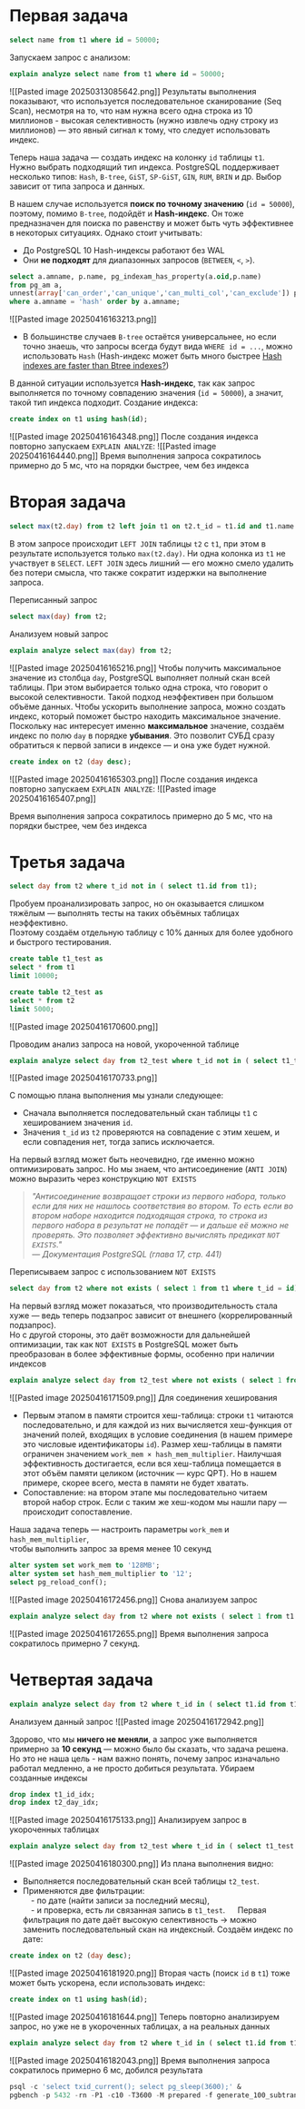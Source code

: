 # Первая задача 

```sql
select name from t1 where id = 50000;
```

Запускаем запрос с анализом:
```sql
explain analyze select name from t1 where id = 50000;
```
![[Pasted image 20250313085642.png]]
Результаты выполнения показывают, что используется последовательное сканирование (Seq Scan), несмотря на то, что нам нужна всего одна строка из 10 миллионов - высокая селективность (нужно извлечь одну строку из миллионов) — это явный сигнал к тому, что следует использовать индекс.

Теперь наша задача — создать индекс на колонку `id` таблицы `t1`.  
Нужно выбрать подходящий тип индекса. PostgreSQL поддерживает несколько типов: `Hash`, `B-tree`, `GiST`, `SP-GiST`, `GIN`, `RUM`, `BRIN` и др. Выбор зависит от типа запроса и данных.

В нашем случае используется **поиск по точному значению** (`id = 50000`), поэтому, помимо `B-tree`, подойдёт и **Hash-индекс**. Он тоже предназначен для поиска по равенству и может быть чуть эффективнее в некоторых ситуациях. Однако стоит учитывать:
- До PostgreSQL 10 Hash-индексы работают без WAL
- Они **не подходят** для диапазонных запросов (`BETWEEN`, `<`, `>`).
```sql
select a.amname, p.name, pg_indexam_has_property(a.oid,p.name)
from pg_am a,
unnest(array['can_order','can_unique','can_multi_col','can_exclude']) p(name)
where a.amname = 'hash' order by a.amname;
```
![[Pasted image 20250416163213.png]]
- В большинстве случаев `B-tree` остаётся универсальнее, но если точно знаешь, что запросы всегда будут вида `WHERE id = ...`, можно использовать `Hash` (Hash-индекс может быть много быстрее [Hash indexes are faster than Btree indexes?](https://amitkapila16.blogspot.com/2017/03/hash-indexes-are-faster-than-btree.html))

В данной ситуации используется **Hash-индекс**, так как запрос выполняется по точному совпадению значения (`id = 50000`), а значит, такой тип индекса подходит.
Создание индекса:
```sql
create index on t1 using hash(id);
```
![[Pasted image 20250416164348.png]]
После создания индекса повторно запускаем `EXPLAIN ANALYZE`:
![[Pasted image 20250416164440.png]]
Время выполнения запроса сократилось примерно до 5 мс, что на порядки быстрее, чем без индекса

# Вторая задача

```sql
select max(t2.day) from t2 left join t1 on t2.t_id = t1.id and t1.name like 'a%';
```
В этом запросе происходит `LEFT JOIN` таблицы `t2` с `t1`, при этом в результате используется только `max(t2.day)`. Ни одна колонка из `t1` не участвует в `SELECT`. `LEFT JOIN` здесь лишний — его можно смело удалить без потери смысла, что также сократит издержки на выполнение запроса.

Переписанный запрос
```sql
select max(day) from t2;
```
Анализуем новый запрос
```sql
explain analyze select max(day) from t2;
```
![[Pasted image 20250416165216.png]]
Чтобы получить максимальное значение из столбца `day`, PostgreSQL выполняет полный скан всей таблицы. При этом выбирается только одна строка, что говорит о высокой селективности. Такой подход неэффективен при большом объёме данных.
Чтобы ускорить выполнение запроса, можно создать индекс, который поможет быстро находить максимальное значение.
Поскольку нас интересует именно **максимальное** значение, создаём индекс по полю `day` в порядке **убывания**. Это позволит СУБД сразу обратиться к первой записи в индексе — и она уже будет нужной.

```sql
create index on t2 (day desc);
```

![[Pasted image 20250416165303.png]]
После создания индекса повторно запускаем `EXPLAIN ANALYZE`:
![[Pasted image 20250416165407.png]]

Время выполнения запроса сократилось примерно до 5 мс, что на порядки быстрее, чем без индекса
# Третья задача 

```sql
select day from t2 where t_id not in ( select t1.id from t1);
```

Пробуем проанализировать запрос, но он оказывается слишком тяжёлым — выполнять тесты на таких объёмных таблицах неэффективно.  
Поэтому создаём отдельную таблицу с 10% данных для более удобного и быстрого тестирования.
```sql
create table t1_test as                                                            
select * from t1
limit 10000;

create table t2_test as                                                            
select * from t2
limit 5000;
```
![[Pasted image 20250416170600.png]]

Проводим анализ запроса на новой, укороченной таблице
```sql
explain analyze select day from t2_test where t_id not in ( select t1_test.id from t1_test );
```
![[Pasted image 20250416170733.png]]

С помощью плана выполнения мы узнали следующее:
- Сначала выполняется последовательный скан таблицы `t1` с хешированием значения `id`.
- Значения `t_id` из `t2` проверяются на совпадение с этим хешем, и если совпадения нет, тогда запись исключается.

На первый взгляд может быть неочевидно, где именно можно оптимизировать запрос. Но мы знаем, что антисоединение (`ANTI JOIN`) можно выразить через конструкцию `NOT EXISTS`

> *"Антисоединение возвращает строки из первого набора, только если для них не нашлось соответствия во втором. То есть если во втором наборе находится подходящая строка, то строка из первого набора в результат не попадёт — и дальше её можно не проверять. Это позволяет эффективно вычислять предикат `NOT EXISTS`."*  
> — _Документация PostgreSQL (глава 17, стр. 441)_

Переписываем запрос с использованием `NOT EXISTS`
```sql
select day from t2 where not exists ( select 1 from t1 where t_id = id);
```

На первый взгляд может показаться, что производительность стала хуже — ведь теперь подзапрос зависит от внешнего (коррелированный подзапроc).  
Но с другой стороны, это даёт возможности для дальнейшей оптимизации, так как `NOT EXISTS` в PostgreSQL может быть преобразован в более эффективные формы, особенно при наличии индексов
```sql
explain analyze select day from t2_test where not exists ( select 1 from t1_test where t1_test.id = t2_test.t_id);
```

![[Pasted image 20250416171509.png]]
Для соединения хеширования  
- Первым этапом в памяти строится хеш-таблица: строки `t1` читаются последовательно, и для каждой из них вычисляется хеш-функция от значений полей, входящих в условие соединения (в нашем примере это числовые идентификаторы `id`). Размер хеш-таблицы в памяти ограничен значением `work_mem × hash_mem_multiplier`.  Наилучшая эффективность достигается, если вся хеш-таблица помещается в этот объём памяти целиком (источник — курс QPT). Но в нашем примере, скорее всего, места в памяти не будет хватать.
- Сопоставление: на втором этапе мы последовательно читаем второй набор строк. Если с таким же хеш-кодом мы нашли пару — происходит сопоставление.

Наша задача теперь — настроить параметры `work_mem` и `hash_mem_multiplier`,  
чтобы выполнить запрос за время менее 10 секунд
```sql
alter system set work_mem to '128MB';
alter system set hash_mem_multiplier to '12';
select pg_reload_conf();
```
![[Pasted image 20250416172456.png]]
Cнова анализуем запрос
```sql
explain analyze select day from t2 where not exists ( select 1 from t1 where t1.id = t2.t_id);
```
![[Pasted image 20250416172655.png]]
Время выполнения запроса сократилось примерно 7 секунд.
# Четвертая задача

```sql
explain analyze select day from t2 where t_id in ( select t1.id from t1 where t2.t_id = t1.id) and day > to_char(date_trunc('day',now()- '1 months'::interval),'yyyymmdd');
```
Анализуем данный запрос
![[Pasted image 20250416172942.png]]

Здорово, что мы **ничего не меняли**, а запрос уже выполняется примерно за **10 секунд** — можно было бы сказать, что задача решена. Но это не наша цель - нам важно понять, почему запрос изначально работал медленно, а не просто добиться результата.
Убираем созданные индексы
```sql
drop index t1_id_idx;
drop index t2_day_idx;
```
![[Pasted image 20250416175133.png]]
 Анализируем запрос в укороченных таблицах
```sql
explain analyze select day from t2_test where t_id in ( select t1_test.id from t1_test where t2_test.t_id = t1_test.id) and day > to_char(date_trunc('day',now()- '1 months'::interval),'yyyymmdd');
```
![[Pasted image 20250416180300.png]]
Из плана выполнения видно:
- Выполняется последовательный скан всей таблицы `t2_test`.  
- Применяются две фильтрации:  
 - по дате (найти записи за последний месяц),  
 - и проверка, есть ли связанная запись в `t1_test`.
 
Первая фильтрация по дате даёт высокую селективность → можно заменить последовательный скан на индексный.
Создаём индекс по дате:
```sql
create index on t2 (day desc);
```
![[Pasted image 20250416181920.png]]
Вторая часть (поиск `id` в `t1`) тоже может быть ускорена, если использовать индекс:
```sql
create index on t1 using hash(id);
```
![[Pasted image 20250416181644.png]]
Теперь повторно анализируем запрос, но уже не в укороченных таблицах, а на реальных данных
```sql
explain analyze select day from t2 where t_id in ( select t1.id from t1 where t2.t_id = t1.id) and day > to_char(date_trunc('day',now()- '1 months'::interval),'yyyymmdd');
```
![[Pasted image 20250416182043.png]]
Время выполнения запроса сократилось примерно 6 мс, добился результата


```sql
psql -c 'select txid_current(); select pg_sleep(3600);' &
pgbench -p 5432 -rn -P1 -c10 -T3600 -M prepared -f generate_100_subtrans.sql 2>&1 > generate_100_subtrans_pgbench.log
```